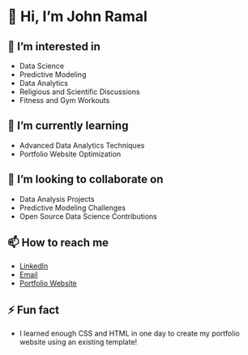 # 👋 Hi, I’m John Ramal

## 👀 I’m interested in
- Data Science
- Predictive Modeling
- Data Analytics
- Religious and Scientific Discussions
- Fitness and Gym Workouts

## 🌱 I’m currently learning
- Advanced Data Analytics Techniques
- Portfolio Website Optimization

## 💞️ I’m looking to collaborate on
- Data Analysis Projects
- Predictive Modeling Challenges
- Open Source Data Science Contributions

## 📫 How to reach me
- [LinkedIn](https://www.linkedin.com/in/johnramal)
- [Email](mailto:johnailia51@gmail.com)
- [Portfolio Website](https://johnramal.github.io)

## ⚡ Fun fact
- I learned enough CSS and HTML in one day to create my portfolio website using an existing template!
